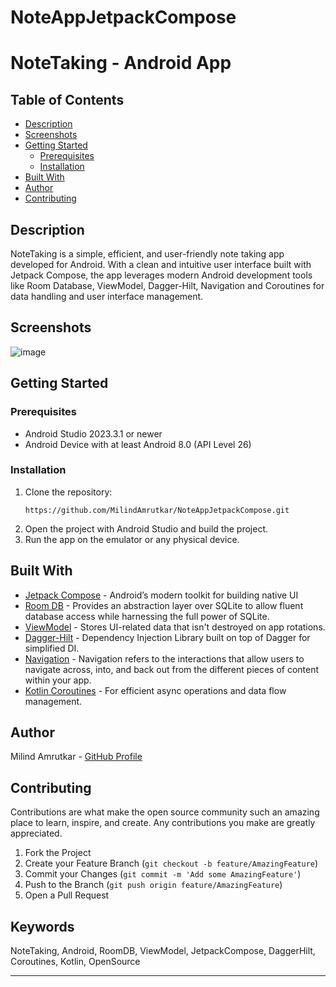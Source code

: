 # NoteAppJetpackCompose

# NoteTaking - Android App

## Table of Contents
* [Description](#description)
* [Screenshots](#screenshots)
* [Getting Started](#getting-started)
    * [Prerequisites](#prerequisites)
    * [Installation](#installation)
* [Built With](#built-with)
* [Author](#author)
* [Contributing](#contributing)

## Description

NoteTaking is a simple, efficient, and user-friendly note taking app developed for Android. With a clean and intuitive user interface built with Jetpack Compose, the app leverages modern Android development tools like Room Database, ViewModel, Dagger-Hilt, Navigation and Coroutines for data handling and user interface management.


## Screenshots

![image](https://github.com/MilindAmrutkar/NoteAppJetpackCompose/assets/19780059/c653ada4-502f-40fe-82b4-b4e63f1f74c5)


## Getting Started

### Prerequisites

* Android Studio 2023.3.1 or newer
* Android Device with at least Android 8.0 (API Level 26)
  
### Installation

1. Clone the repository:
    ```
    https://github.com/MilindAmrutkar/NoteAppJetpackCompose.git
    ```
2. Open the project with Android Studio and build the project.
3. Run the app on the emulator or any physical device.

## Built With

* [Jetpack Compose](https://developer.android.com/jetpack/compose) - Android’s modern toolkit for building native UI
* [Room DB](https://developer.android.com/training/data-storage/room) - Provides an abstraction layer over SQLite to allow fluent database access while harnessing the full power of SQLite.
* [ViewModel](https://developer.android.com/topic/libraries/architecture/viewmodel) - Stores UI-related data that isn't destroyed on app rotations.
* [Dagger-Hilt](https://dagger.dev/hilt/) - Dependency Injection Library built on top of Dagger for simplified DI.
* [Navigation](https://developer.android.com/guide/navigation) - Navigation refers to the interactions that allow users to navigate across, into, and back out from the different pieces of content within your app. 
* [Kotlin Coroutines](https://developer.android.com/kotlin/coroutines) - For efficient async operations and data flow management.

## Author

Milind Amrutkar - [GitHub Profile](https://github.com/MilindAmrutkar)

## Contributing

Contributions are what make the open source community such an amazing place to learn, inspire, and create. Any contributions you make are greatly appreciated.

1. Fork the Project
2. Create your Feature Branch (`git checkout -b feature/AmazingFeature`)
3. Commit your Changes (`git commit -m 'Add some AmazingFeature'`)
4. Push to the Branch (`git push origin feature/AmazingFeature`)
5. Open a Pull Request

## Keywords

NoteTaking, Android, RoomDB, ViewModel, JetpackCompose, DaggerHilt, Coroutines, Kotlin, OpenSource

---
